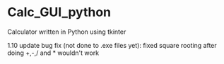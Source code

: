 # Calc_GUI_python
Calculator written in Python using tkinter

1.10 update bug fix (not done to .exe files yet):
fixed square rooting after doing +,-,/ and * wouldn't work
